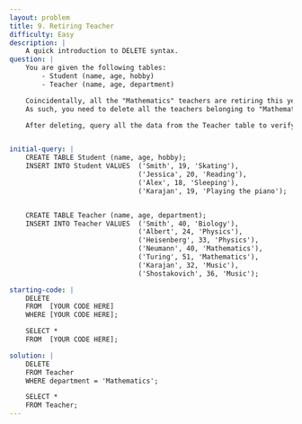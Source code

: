 ```yaml
---
layout: problem
title: 9. Retiring Teacher
difficulty: Easy
description: |
    A quick introduction to DELETE syntax. 
question: |
    You are given the following tables:
        - Student (name, age, hobby)
        - Teacher (name, age, department)

    Coincidentally, all the "Mathematics" teachers are retiring this year.
    As such, you need to delete all the teachers belonging to "Mathematics" department.

    After deleting, query all the data from the Teacher table to verify that your deletion works.


initial-query: | 
    CREATE TABLE Student (name, age, hobby);
    INSERT INTO Student VALUES  ('Smith', 19, 'Skating'), 
                                ('Jessica', 20, 'Reading'), 
                                ('Alex', 18, 'Sleeping'), 
                                ('Karajan', 19, 'Playing the piano');


    CREATE TABLE Teacher (name, age, department);
    INSERT INTO Teacher VALUES  ('Smith', 40, 'Biology'), 
                                ('Albert', 24, 'Physics'), 
                                ('Heisenberg', 33, 'Physics'), 
                                ('Neumann', 40, 'Mathematics'), 
                                ('Turing', 51, 'Mathematics'), 
                                ('Karajan', 32, 'Music'),
                                ('Shostakovich', 36, 'Music');

starting-code: |
    DELETE
    FROM  [YOUR CODE HERE]
    WHERE [YOUR CODE HERE];

    SELECT *
    FROM  [YOUR CODE HERE];

solution: |
    DELETE
    FROM Teacher
    WHERE department = 'Mathematics';

    SELECT *
    FROM Teacher;
---
```


